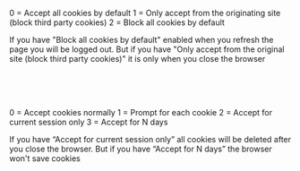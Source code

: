 0 = Accept all cookies by default
1 = Only accept from the originating site (block third party cookies)
2 = Block all cookies by default



If you have "Block all cookies by default" enabled when you refresh the page you will be logged out. But if you have "Only accept from the original site (block third party cookies)" it is only when you close the browser


<br>
<br>
<br>


0 = Accept cookies normally
1 = Prompt for each cookie
2 = Accept for current session only
3 = Accept for N days


If you have “Accept for current session only” all cookies will be deleted after you close the browser. But if you have “Accept for N days” the browser won't save cookies 
